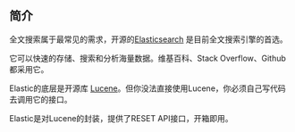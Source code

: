 ## 简介

全文搜索属于最常见的需求，开源的[Elasticsearch](https://www.elastic.co/) 是目前全文搜索引擎的首选。

它可以快速的存储、搜索和分析海量数据。维基百科、Stack Overflow、Github都采用它。

Elastic的底层是开源库 [Lucene](https://lucene.apache.org/)。但你没法直接使用Lucene，你必须自己写代码去调用它的接口。

Elastic是对Lucene的封装，提供了RESET API接口，开箱即用。